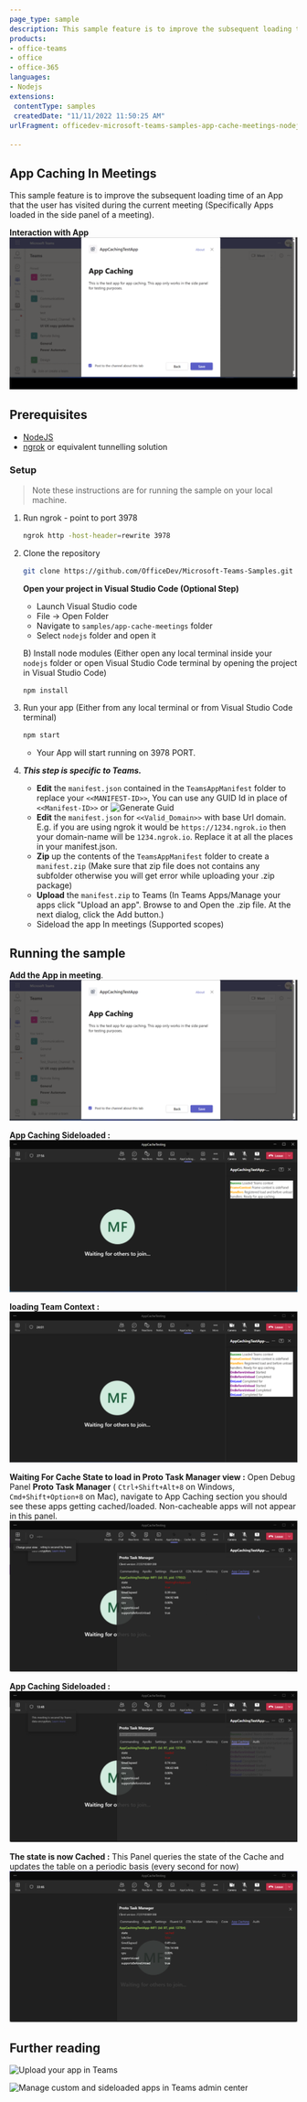 ```yaml
---
page_type: sample
description: This sample feature is to improve the subsequent loading time of an App that the user has visited during the current meeting.
products:
- office-teams
- office
- office-365
languages:
- Nodejs
extensions:
 contentType: samples
 createdDate: "11/11/2022 11:50:25 AM"
urlFragment: officedev-microsoft-teams-samples-app-cache-meetings-nodejs

---
```


## App Caching In Meetings

This sample feature is to improve the subsequent loading time of an App that the user has visited during the current meeting (Specifically Apps loaded in the side panel of a meeting).

**Interaction with App**
![App-Cache](Images/AppCacheSample.gif)  
 
## Prerequisites

- [NodeJS](https://nodejs.org/en/)
- [ngrok](https://ngrok.com/) or equivalent tunnelling solution

### Setup 
> Note these instructions are for running the sample on your local machine.

1) Run ngrok - point to port 3978

    ```bash
    ngrok http -host-header=rewrite 3978
    ```

2) Clone the repository

    ```bash
    git clone https://github.com/OfficeDev/Microsoft-Teams-Samples.git
    ```

   **Open your project in Visual Studio Code (Optional Step)**

    - Launch Visual Studio code
    - File -> Open Folder
    - Navigate to `samples/app-cache-meetings` folder
    - Select `nodejs` folder and open it

   B) Install node modules (Either open any local terminal inside your `nodejs` folder or open Visual Studio Code terminal by opening the project in Visual Studio Code)

    ```bash
    npm install
    ```

3) Run your app (Either from any local terminal or from Visual Studio Code terminal)

    ```bash
    npm start
    ```

    - Your App will start running on 3978 PORT.

4) __*This step is specific to Teams.*__
    - **Edit** the `manifest.json` contained in the  `TeamsAppManifest` folder to replace your `<<MANIFEST-ID>>`, You can use any GUID Id in place of `<<Manifest-ID>>` or ![Generate Guid](https://guidgenerator.com/)
    - **Edit** the `manifest.json` for `<<Valid_Domain>>` with base Url domain. E.g. if you are using ngrok it would be `https://1234.ngrok.io` then your domain-name will be `1234.ngrok.io`. Replace it at all the places in your manifest.json.
    - **Zip** up the contents of the `TeamsAppManifest` folder to create a `manifest.zip` (Make sure that zip file does not contains any subfolder otherwise you will get error while uploading your .zip package)
    - **Upload** the `manifest.zip` to Teams (In Teams Apps/Manage your apps click "Upload an app". Browse to and Open the .zip file. At the next dialog, click the Add button.)
    - Sideload the app In meetings (Supported scopes)
     

## Running the sample

**Add the App in meeting**.
![Set-Up-Tab](Images/1.Set_Up_Tab.png)

**App Caching Sideloaded  :**
![participant context](Images/2.Ready_For_App_Caching.png)

**loading Team Context :** 
![Team Context](Images/3.Loaded_Context.png) 

**Waiting For Cache State to load in Proto Task Manager view :**
Open Debug Panel **Proto Task Manager** ( `Ctrl+Shift+Alt+8` on Windows, `Cmd+Shift+Option+8` on Mac), navigate to App Caching section you should see these apps getting cached/loaded. Non-cacheable apps will not appear in this panel.
![Waiting For Load](Images/4.Waiting_For_Load.png)

**App Caching Sideloaded  :**
![Loaded context](Images/5.Proto_Task_Manager_Loaded.png)

**The state is now Cached :**
This Panel queries the state of the Cache and updates the table on a periodic basis (every second for now)
![App Cahced](Images/6.Cached.png)


## Further reading
![Upload your app in Teams](https://learn.microsoft.com/en-us/microsoftteams/platform/concepts/deploy-and-publish/apps-upload)

![Manage custom and sideloaded apps in Teams admin center](https://learn.microsoft.com/en-us/microsoftteams/teams-custom-app-policies-and-settings)